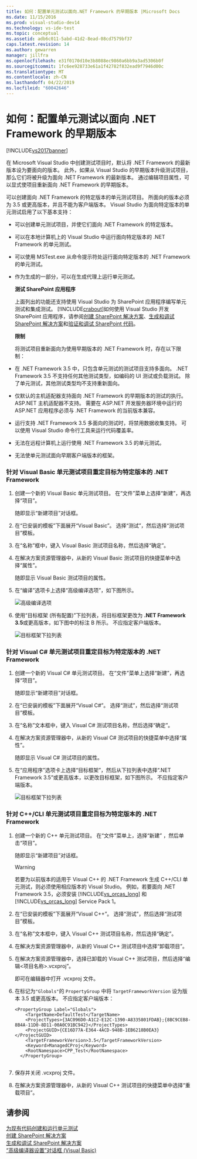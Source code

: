 ```yaml
---
title: 如何：配置单元测试以面向.NET Framework 的早期版本 |Microsoft Docs
ms.date: 11/15/2016
ms.prod: visual-studio-dev14
ms.technology: vs-ide-test
ms.topic: conceptual
ms.assetid: adb6c011-5abd-41d2-8ead-08cd7579bf37
caps.latest.revision: 14
ms.author: gewarren
manager: jillfra
ms.openlocfilehash: e31f0170d10e3b8088ec9860a6bb9a3ad5306b0f
ms.sourcegitcommit: 1fc6ee928733e61a1f42782f832ead9f7946d00c
ms.translationtype: MT
ms.contentlocale: zh-CN
ms.lasthandoff: 04/22/2019
ms.locfileid: "60042646"
---
```

# <a name="how-to-configure-unit-tests-to-target-an-earlier-version-of-the-net-framework"></a>如何：配置单元测试以面向 .NET Framework 的早期版本
[!INCLUDE[vs2017banner](../includes/vs2017banner.md)]

在 Microsoft Visual Studio 中创建测试项目时，默认将 .NET Framework 的最新版本设为要面向的版本。 此外，如果从 Visual Studio 的早期版本升级测试项目，那么它们将被升级为面向 .NET Framework 的最新版本。 通过编辑项目属性，可以显式使项目重新面向 .NET Framework 的早期版本。  
  
 可以创建面向 .NET Framework 的特定版本的单元测试项目。 所面向的版本必须为 3.5 或更高版本，并且不能为客户端版本。 Visual Studio 为面向特定版本的单元测试启用了以下基本支持：  
  
- 可以创建单元测试项目，并使它们面向 .NET Framework 的特定版本。  
  
- 可以在本地计算机上的 Visual Studio 中运行面向特定版本的 .NET Framework 的单元测试。  
  
- 可以使用 MSTest.exe 从命令提示符处运行面向特定版本的 .NET Framework 的单元测试。  
  
- 作为生成的一部分，可以在生成代理上运行单元测试。  
  
  **测试 SharePoint 应用程序**  
  
  上面列出的功能还支持使用 Visual Studio 为 SharePoint 应用程序编写单元测试和集成测试。 [!INCLUDE[crabout](../includes/crabout-md.md)]如何使用 Visual Studio 开发 SharePoint 应用程序，请参阅[创建 SharePoint 解决方案](http://msdn.microsoft.com/library/4bfb1e59-97c9-4594-93f8-3068b4eb9631)、[生成和调试 SharePoint 解决方案](http://msdn.microsoft.com/library/c9e7c9ab-4eb3-40cd-a9b9-6c2a896f70ae)和[验证和调试 SharePoint 代码](http://msdn.microsoft.com/library/b5f3bce2-6a51-41b1-a292-9e384bae420c)。  
  
  **限制**  
  
  将测试项目重新面向为使用早期版本的 .NET Framework 时，存在以下限制：  
  
- 在 .NET Framework 3.5 中，只包含单元测试的测试项目支持多面向。 .NET Framework 3.5 不支持任何其他测试类型，如编码的 UI 测试或负载测试。 除了单元测试，其他测试类型均不支持重新面向。  
  
- 仅默认的主机适配器支持面向 .NET Framework 的早期版本的测试的执行。 ASP.NET 主机适配器不支持。 需要在 ASP.NET 开发服务器环境中运行的 ASP.NET 应用程序必须与 .NET Framework 的当前版本兼容。  
  
- 运行支持 .NET Framework 3.5 多面向的测试时，将禁用数据收集支持。 可以使用 Visual Studio 命令行工具来运行代码覆盖率。  
  
- 无法在远程计算机上运行使用 .NET Framework 3.5 的单元测试。  
  
- 无法使单元测试面向早期客户端版本的框架。  
  
### <a name="re-targeting-to-a-specific-version-of-the-net-framework-for-visual-basic-unit-test-projects"></a>针对 Visual Basic 单元测试项目重定目标为特定版本的 .NET Framework   
  
1. 创建一个新的 Visual Basic 单元测试项目。 在“文件”菜单上选择“新建”，再选择“项目”。  
  
     随即显示“新建项目”对话框。  
  
2. 在“已安装的模板”下面展开“Visual Basic”。 选择“测试”，然后选择“测试项目”模板。  
  
3. 在“名称”框中，键入 Visual Basic 测试项目名称，然后选择“确定”。  
  
4. 在解决方案资源管理器中，从新的 Visual Basic 测试项目的快捷菜单中选择“属性”。  
  
     随即显示 Visual Basic 测试项目的属性。  
  
5. 在“编译”选项卡上选择“高级编译选项”，如下图所示。  
  
     ![高级编译选项](../test/media/howtoconfigureunittest35frameworka.png "HowToConfigureUnitTest35FrameworkA")  
  
6. 使用“目标框架 (所有配置)”下拉列表，将目标框架更改为 **.NET Framework 3.5**或更高版本，如下图中的标注 B 所示。 不应指定客户端版本。  
  
     ![目标框架下拉列表](../test/media/howtoconfigureunitest35frameworkstepb.png "HowToConfigureUniTest35FrameworkStepB")  
  
### <a name="re-targeting-to-a-specific-version-of-the-net-framework-for-visual-c-unit-test-projects"></a>针对 Visual C# 单元测试项目重定目标为特定版本的 .NET Framework  
  
1. 创建一个新的 Visual C# 单元测试项目。 在“文件”菜单上选择“新建”，再选择“项目”。  
  
     随即显示“新建项目”对话框。  
  
2. 在“已安装的模板”下面展开“Visual C#”。 选择“测试”，然后选择“测试项目”模板。  
  
3. 在“名称”文本框中，键入 Visual C# 测试项目名称，然后选择“确定”。  
  
4. 在解决方案资源管理器中，从新的 Visual C# 测试项目的快捷菜单中选择“属性”。  
  
     随即显示 Visual C# 测试项目的属性。  
  
5. 在“应用程序”选项卡上选择“目标框架”，然后从下拉列表中选择“.NET Framework 3.5”或更高版本，以更改目标框架，如下图所示。 不应指定客户端版本。  
  
     ![目标框架下拉列表](../test/media/howtoconfigureunittest35frameworkcsharp.png "HowToConfigureUnitTest35FrameworkCSharp")  
  
### <a name="re-targeting-to-a-specific-version-of-the-net-framework-for-ccli-unit-test-projects"></a>针对 C++/CLI 单元测试项目重定目标为特定版本的 .NET Framework   
  
1. 创建一个新的 C++ 单元测试项目。 在“文件”菜单上，选择“新建” ，然后单击“项目”。  
  
     随即显示“新建项目”对话框。  
  
    > [!WARNING]
    >  若要为以前版本的适用于 Visual C++ 的 .NET Framework 生成 C++/CLI 单元测试，则必须使用相应版本的 Visual Studio。 例如，若要面向 .NET Framework 3.5，必须安装 [!INCLUDE[vs_orcas_long](../includes/vs-orcas-long-md.md)] 和 [!INCLUDE[vs_orcas_long](../includes/vs-orcas-long-md.md)] Service Pack 1。  
  
2. 在“已安装的模板”下面展开“Visual C++”。 选择“测试”，然后选择“测试项目”模板。  
  
3. 在“名称”文本框中，键入 Visual C++ 测试项目名称，然后选择“确定”。  
  
4. 在解决方案资源管理器中，从新的 Visual C++ 测试项目中选择“卸载项目”。  
  
5. 在解决方案资源管理器中，选择已卸载的 Visual C++ 测试项目，然后选择“编辑\<项目名称>.vcxproj”。  
  
     即可在编辑器中打开 .vcxproj 文件。  
  
6. 在标记为`"Globals"`的 `PropertyGroup` 中将 `TargetFrameworkVersion` 设为版本 3.5 或更高版本。 不应指定客户端版本：  
  
    ```  
    <PropertyGroup Label="Globals">  
        <TargetName>DefaultTest</TargetName>  
        <ProjectTypes>{3AC096D0-A1C2-E12C-1390-A8335801FDAB};{8BC9CEB8-8B4A-11D0-8D11-00A0C91BC942}</ProjectTypes>  
        <ProjectGUID>{CE16D77A-E364-4ACD-948B-1EB6218B0EA3}</ProjectGUID>  
        <TargetFrameworkVersion>3.5</TargetFrameworkVersion>  
        <Keyword>ManagedCProj</Keyword>  
        <RootNamespace>CPP_Test</RootNamespace>  
      </PropertyGroup>  
  
    ```  
  
7. 保存并关闭 .vcxproj 文件。  
  
8. 在解决方案资源管理器中，从新的 Visual C++ 测试项目的快捷菜单中选择“重载项目”。  
  
## <a name="see-also"></a>请参阅  
 [为现有代码创建和运行单元测试](http://msdn.microsoft.com/e8370b93-085b-41c9-8dec-655bd886f173)   
 [创建 SharePoint 解决方案](http://msdn.microsoft.com/library/4bfb1e59-97c9-4594-93f8-3068b4eb9631)   
 [生成和调试 SharePoint 解决方案](http://msdn.microsoft.com/library/c9e7c9ab-4eb3-40cd-a9b9-6c2a896f70ae)   
 [“高级编译器设置”对话框 (Visual Basic)](../ide/reference/advanced-compiler-settings-dialog-box-visual-basic.md)
